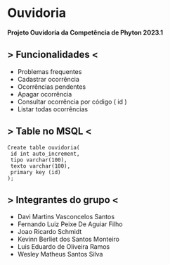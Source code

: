 # Ouvidoria
**Projeto Ouvidoria da Competência de Phyton 2023.1**

## > Funcionalidades <

* Problemas frequentes
* Cadastrar ocorrência
* Ocorrências pendentes
* Apagar ocorrência
* Consultar ocorrência por código ( id )
* Listar todas ocorrências

## > Table no MSQL <

```
Create table ouvidoria(
 id int auto_increment,
 tipo varchar(100),
 texto varchar(100),
 primary key (id)
);
```

## > Integrantes do grupo <

* Davi Martins Vasconcelos Santos
* Fernando Luiz Peixe De Aguiar Filho
* Joao Ricardo Schmidt
* Kevinn Berliet dos Santos Monteiro
* Luis Eduardo de Oliveira Ramos
* Wesley Matheus Santos Silva



